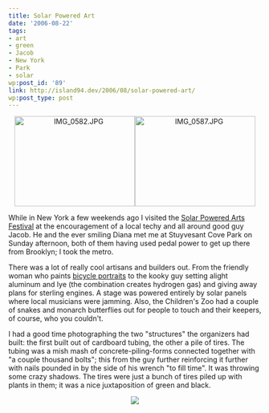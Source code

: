 ```yaml
---
title: Solar Powered Art
date: '2006-08-22'
tags:
- art
- green
- Jacob
- New York
- Park
- solar
wp:post_id: '89'
link: http://island94.dev/2006/08/solar-powered-art/
wp:post_type: post
---
```


<div style="text-align:center">

<a href="http://www.flickr.com/photos/bensheldon/222517626/" title="Photo Sharing"><img src="http://static.flickr.com/59/222517626_cbe511e487_m.jpg" width="240" height="180" alt="IMG_0582.JPG" /></a><a href="http://www.flickr.com/photos/bensheldon/222516521/" title="Photo Sharing"><img src="http://static.flickr.com/76/222516521_57efd98496_m.jpg" width="240" height="180" alt="IMG_0587.JPG" /></a>

</div>

While in New York a few weekends ago I visited the <a href="http://www.solar1.org/">Solar Powered Arts Festival</a> at the encouragement of a local techy and all around good guy Jacob.  He and the ever smiling Diana met me at Stuyvesant Cove Park on Sunday afternoon, both of them having used pedal power to get up there from Brooklyn; I took the metro.

There was a lot of really cool artisans and builders out.  From the friendly woman who paints <a href="bicyclepaintings.com">bicycle portraits</a> to the kooky guy setting alight aluminum and lye (the combination creates hydrogen gas) and giving away plans for sterling engines.  A stage was powered entirely by solar panels where local musicians were jamming.  Also, the Children's Zoo had a couple of snakes and monarch butterflies out for people to touch and their keepers, of course, who you couldn't.

I had a good time photographing the two "structures" the organizers had built: the first built out of cardboard tubing, the other a pile of tires.  The tubing was a mish mash of concrete-piling-forms connected together with "a couple thousand bolts"; this from the guy further reinforcing it further with nails pounded in by the side of his wrench "to fill time".  It was throwing some crazy shadows.  The tires were just a bunch of tires piled up with plants in them; it was a nice juxtaposition of green and black.

<div style="text-align:center">
<a href="http://www.flickr.com/photos/bensheldon/sets/72157594247846266/"><img src="http://island94.org/files/solaronegroup.png" /></a>
</div>

<!--break-->

